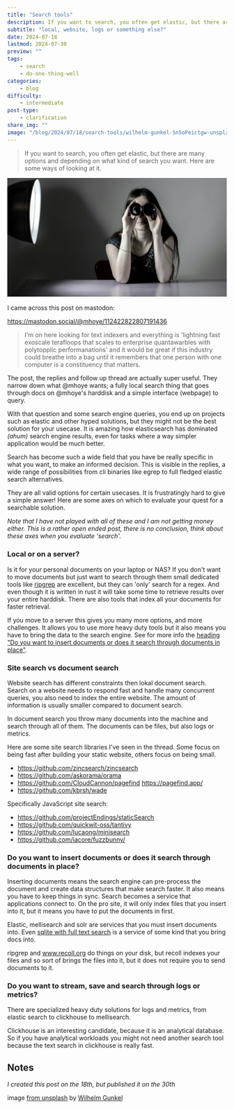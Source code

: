```yaml
---
title: "Search tools"
description: If you want to search, you often get elastic, but there are many options and depending on what kind of search you want. Here are some ways of looking at it.
subtitle: "local, website, logs or something else?"
date: 2024-07-18
lastmod: 2024-07-30
preview: ""
tags:
    - search
    - do-one-thing-well
categories:
    - blog
difficulty:
    - intermediate
post-type:
    - clarification
share_img: ""
image: "/blog/2024/07/18/search-tools/wilhelm-gunkel-Sn5oPeictgw-unsplash.jpg"
---
```


> If you want to search, you often get elastic, but there are many options and depending on what kind of search you want. Here are some ways of looking at it.


![a person looks through binoculars, it's really silly, but I thought it would represent 'search'](wilhelm-gunkel-Sn5oPeictgw-unsplash.jpg)



I came across this post on mastodon:

https://mastodon.social/@mhoye/112422822807191436
> I'm on here looking for text indexers and everything is 'lightning fast exoscale terafloops that scales to enterprise quantawarbles with polytopplic performanations' and it would be great if this industry could breathe into a bag until it remembers that one person with one computer is a constituency that matters.


The post, the replies and follow up thread are actually super useful. They narrow down what @mhoye wants; a fully local search thing that goes through docs on @mhoye's harddisk and a simple interface (webpage) to query.

With that question and some search engine queries, you end up on projects such as elastic and other hyped solutions, but they might not be the best solution for your usecase. It is amazing how elasticsearch has dominated _(ahum)_ search engine results, even for tasks where a way simpler application would be much better.

Search has become such a wide field that you have be really specific in what you want, to make an informed decision. This is visible in the replies, a wide range of possibilities from cli binaries like egrep to full fledged elastic search alternatives. 

They are all valid options for certain usecases. It is frustratingly hard to give a simple answer!
Here are some axes on which to evaluate your quest for a searchable solution.

_Note that I have not played with all of these and I am not getting money either. This is a rather open ended post, there is no conclusion, think about these axes when you evaluate 'search'._

### Local or on a server?

Is it for your personal documents on your laptop or NAS? If you don't want to move documents but just want to search through them small dedicated tools like [ripgrep](https://github.com/BurntSushi/ripgrep) are excellent, but they can 'only' search for a regex. And even though it is written in rust it will take some time to retrieve results over your entire harddisk. There are also tools that index all your documents for faster retrieval.

If you move to a server this gives you many more options, and more challenges. It allows you to use more heavy duty tools but it also means you have to bring the data to the search engine. See for more info the [heading "Do you want to insert documents or does it search through documents in place"](#do-you-want-to-insert-documents-or-does-it-search-through-documents-in-place).

### Site search vs document search

Website search has different constraints then lokal document search. Search on a website needs to respond fast and handle many concurrent queries, you also need to index the entire website. The amount of information is usually smaller compared to document search. 

In document search you throw many documents into the machine and search through all of them. The documents can be files, but also logs or metrics. 

Here are some site search libraries I've seen in the thread. Some focus on being fast after building your static website, others focus on being small.

- https://github.com/zincsearch/zincsearch
- https://github.com/askorama/orama
- https://github.com/CloudCannon/pagefind https://pagefind.app/ 
- https://github.com/kbrsh/wade

Specifically JavaScript site search:
- https://github.com/projectEndings/staticSearch
- https://github.com/quickwit-oss/tantivy
- https://github.com/lucaong/minisearch
- https://github.com/iacore/fuzzbunny/

### Do you want to insert documents or does it search through documents in place?
Inserting documents means the search engine can pre-process the document and create data structures that make search faster. It also means you have to keep things in sync. Search becomes a  service that applications connect to. On the pro site, it will only index files that you insert into it, but it means you have to put the documents in first.

Elastic, mellisearch and solr are services that you must insert documents into.
Even [sqlite with full text search](https://www.sqlite.org/fts5.html) is a service of some kind that you bring docs into.

ripgrep and www.recoll.org do things on your disk, but recoll indexes your files and so sort of brings the files into it, but it does not require you to send documents to it.

### Do you want to stream, save and search through logs or metrics?
There are specialized heavy duty solutions for logs and metrics, from elastic search to clickhouse to mellisearch. 

Clickhouse is an interesting candidate, because it is an analytical database. So if you have analytical workloads you might not need another search tool because the text search in clickhouse is really fast.


## Notes
_I created this post on the 18th, but published it on the 30th_

image [from unsplash](https://unsplash.com/photos/a-woman-sitting-at-a-table-with-a-camera-in-front-of-her-Sn5oPeictgw) by [Wilhelm Gunkel](https://unsplash.com/@wilhelmgunkel)